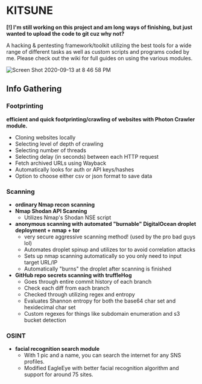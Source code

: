 # KITSUNE

**[!] I'm still working on this project and am long ways of finishing, but just wanted to upload the code to git cuz why not?**


A hacking & pentesting framework/toolkit utilizing the best tools for a wide range of different tasks as well as custom scripts and programs coded by me.
Please check out the wiki for full guides on using the various modules.

![Screen Shot 2020-09-13 at 8 46 58 PM](https://user-images.githubusercontent.com/71098497/93033036-7619ef00-f602-11ea-99da-46baf7c34ac4.png)



## Info Gathering


### Footprinting
**efficient and quick footprinting/crawling of websites with Photon Crawler module.**
- Cloning websites locally
- Selecting level of depth of crawling
- Selecting number of threads
- Selecting delay (in seconds) between each HTTP request
- Fetch archived URLs using Wayback
- Automatically looks for auth or API keys/hashes
- Option to choose either csv or json format to save data



### Scanning
- **ordinary Nmap recon scanning** 
- **Nmap Shodan API Scanning**
  - Utilizes Nmap's Shodan NSE script 
- **anonymous scanning with automated "burnable" DigitalOcean droplet deployment + nmap + tor**
  - very secure aggressive scanning method! (used by the pro bad guys lol)
  - Automates droplet spinup and utilizes tor to avoid correlation attacks
  - Sets up nmap scanning automatically so you only need to input target URL/IP
  - Automatically "burns" the droplet after scanning is finished
- **GitHub repo secrets scanning with truffleHog**
  - Goes through entire commit history of each branch
  - Check each diff from each branch
  - Checked through utilizing regex and entropy
  - Evaluates Shannon entropy for both the base64 char set and hexidecimal char set
  - Custom regexes for things like subdomain enumeration and s3 bucket detection
  
  

### OSINT
- **facial recognition search module**
  - With 1 pic and a name, you can search the internet for any SNS profiles. 
  - Modified EagleEye with better facial recognition algorithm and support for around 75 sites.

